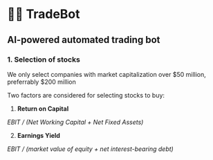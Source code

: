# 🏦🤖 TradeBot

## AI-powered automated trading bot


### 1. Selection of stocks

We only select companies with market capitalization over $50 million, preferrably $200 million

Two factors are considered for selecting stocks to buy:

1. **Return on Capital** 

*EBIT / (Net Working Capital + Net Fixed Assets)*

2. **Earnings Yield**

*EBIT / (market value of equity + net interest-bearing debt)*

